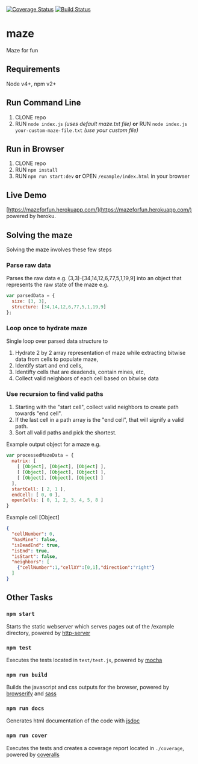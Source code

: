 [![Coverage Status](https://coveralls.io/repos/github/anarh/maze/badge.svg?branch=master)](https://coveralls.io/github/anarh/maze?branch=master) [![Build Status](https://travis-ci.org/anarh/maze.svg?branch=master)](https://travis-ci.org/anarh/maze)

# maze
Maze for fun

## Requirements
Node v4+, npm v2+

## Run Command Line
1. CLONE repo
2. RUN `node index.js` *(uses default maze.txt file)* **or** RUN `node index.js your-custom-maze-file.txt` *(use your custom file)*

## Run in Browser
1. CLONE repo
2. RUN `npm install`
3. RUN `npm run start:dev` **or** OPEN `/example/index.html` in your browser

## Live Demo
[https://mazeforfun.herokuapp.com/](https://mazeforfun.herokuapp.com/) powered by heroku.

## Solving the maze

Solving the maze involves these few steps

### Parse raw data
Parses the raw data e.g. (3,3)-[34,14,12,6,77,5,1,19,9] into an object that represents the raw state of the maze
e.g.

```javascript
var parsedData = {
  size: [3, 3],
  structure: [34,14,12,6,77,5,1,19,9]
};
```

### Loop once to hydrate maze

Single loop over parsed data structure to
1. Hydrate 2 by 2 array representation of maze while extracting bitwise data from cells to populate maze,
2. Identify start and end cells,
3. Identifty cells that are deadends, contain mines, etc,
4. Collect valid neighbors of each cell based on bitwise data

### Use recursion to find valid paths
1. Starting with the "start cell", collect valid neighbors to create path towards "end cell".
2. If the last cell in a path array is the "end cell", that will signify a valid path.
3. Sort all valid paths and pick the shortest.

Example output object for a maze e.g.

```javascript
var processedMazeData = { 
  matrix: [
    [ [Object], [Object], [Object] ],
    [ [Object], [Object], [Object] ],
    [ [Object], [Object], [Object] ]
  ],
  startCell: [ 2, 1 ],
  endCell: [ 0, 0 ],
  openCells: [ 0, 1, 2, 3, 4, 5, 8 ] 
}
```
Example  cell [Object] 

```json
{
  "cellNumber": 0,
  "hasMine": false,
  "isDeadEnd": true,
  "isEnd": true,
  "isStart": false,
  "neighbors": [
    {"cellNumber":1,"cellXY":[0,1],"direction":"right"}
  ]
}
```

## Other Tasks

### `npm start`
Starts the static webserver which serves pages out of the /example directory, powered by [http-server](https://www.npmjs.com/package/http-server)

### `npm test`
Executes the tests located in `test/test.js`, powered by [mocha](https://mochajs.org/)

### `npm run build`
Builds the javascript and css outputs for the browser, powered by [browserify](http://browserify.org/) and [sass](https://github.com/sass/node-sass)

### `npm run docs`
Generates html documentation of the code with [jsdoc](http://usejsdoc.org/)

### `npm run cover`
Executes the tests and creates a coverage report located in `./coverage`, powered by [coveralls](https://www.npmjs.com/package/coveralls)
